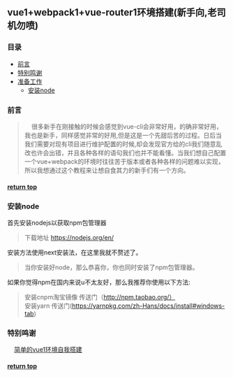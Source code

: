 ## vue1+webpack1+vue-router1环境搭建(新手向,老司机勿喷)

### 目录
* [前言](#前言)
* [特别鸣谢](#特别鸣谢)
* [准备工作]()
  - [安装node](#安装node)
### 前言

>&nbsp;&nbsp;&nbsp;&nbsp;很多新手在刚接触的时候会感觉到vue-cli会非常好用，的确非常好用，我也是新手，同样感觉非常的好用,但是这是一个先甜后苦的过程。日后当我们需要对现有项目进行维护配置的时候,却会发现官方给的cli我们随意乱改也许会出错，并且各种各样的语句我们也并不能看懂。当我们想自己配置一个vue+webpack的环境时往往苦于版本或者各种各样的问题难以实现，所以我想通过这个教程来让想自食其力的新手们有一个方向。

#### [return top](#目录)

### 安装node
首先安装nodejs以获取npm包管理器

>下载地址 https://nodejs.org/en/

 安装方法使用next安装法，在这里我就不赘述了。
>当你安装好node，那么恭喜你，你也同时安装了npm包管理器。

如果你觉得npm在国内来说u不太友好，那么我推荐你使用以下方法:
>安装cnpm淘宝镜像 传送门（http://npm.taobao.org/）</br>
> 安装yarn 传送门(https://yarnpkg.com/zh-Hans/docs/install#windows-tab)

### 特别鸣谢
&nbsp;&nbsp;&nbsp;&nbsp;[简单的vue1环境自我搭建](http://www.qinshenxue.com/article/20160806114423.html)
#### [return top](#目录)
